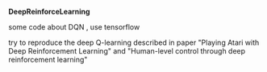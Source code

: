    **DeepReinforceLearning**
   
   some code about DQN , use tensorflow 
   
   try to reproduce the deep Q-learning described in paper "Playing Atari with Deep Reinforcement Learning" and "Human-level control through deep reinforcement learning"
    
